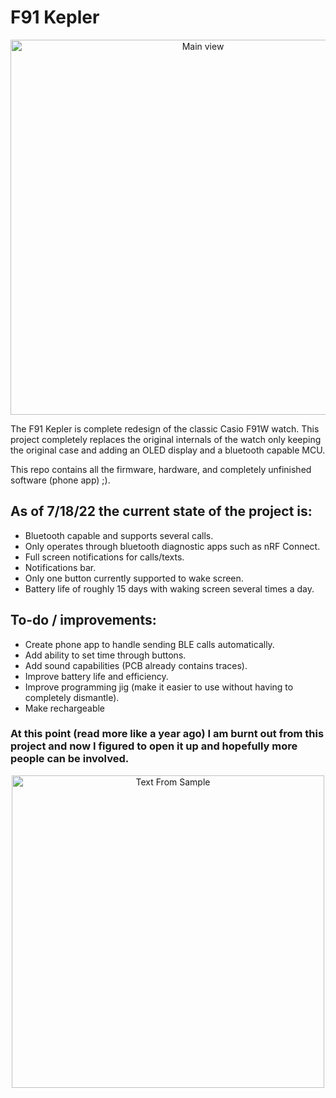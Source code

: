 # F91 Kepler

<p align="center">
  <img src="Hardware/images/main.jpg" alt="Main view" width="600"/>
</p>

The F91 Kepler is complete redesign of the classic Casio F91W watch. This project completely replaces the original internals of the watch only keeping the original case and adding an OLED display and a bluetooth capable MCU.

This repo contains all the firmware, hardware, and completely unfinished software (phone app) ;).

## As of 7/18/22 the current state of the project is:
- Bluetooth capable and supports several calls.
- Only operates through bluetooth diagnostic apps such as nRF Connect.
- Full screen notifications for calls/texts.
- Notifications bar.
- Only one button currently supported to wake screen.
- Battery life of roughly 15 days with waking screen several times a day.

## To-do / improvements:
- Create phone app to handle sending BLE calls automatically.
- Add ability to set time through buttons.
- Add sound capabilities (PCB already contains traces). 
- Improve battery life and efficiency.
- Improve programming jig (make it easier to use without having to completely dismantle).
- Make rechargeable



### At this point (read more like a year ago) I am burnt out from this project and now I figured to open it up and hopefully more people can be involved.


<p align="center">
  <img src="Hardware/images/text_from.jpg" alt="Text From Sample" width="500"/>
</p>
